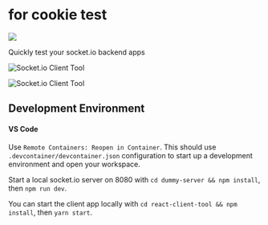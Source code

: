 # for cookie test

[<img src="https://github.com/amritb/socketio-client-tool/workflows/deploy-to-gh-pages/badge.svg"/>](https://github.com/amritb/socketio-client-tool/actions?query=workflow%3Adeploy-to-gh-pages)

Quickly test your socket.io backend apps

<img src="https://raw.githubusercontent.com/amritb/socketio-client-tool/master/ss1.png" alt="Socket.io Client Tool"></img>

<img src="https://raw.githubusercontent.com/amritb/socketio-client-tool/master/ss2.png" alt="Socket.io Client Tool"></img>

## Development Environment

#### VS Code

Use `Remote Containers: Reopen in Container`. This should use `.devcontainer/devcontainer.json` configuration to start up a development environment and open your workspace.

Start a local socket.io server on 8080 with `cd dummy-server && npm install`, then `npm run dev`.

You can start the client app locally with `cd react-client-tool && npm install`, then `yarn start`.
